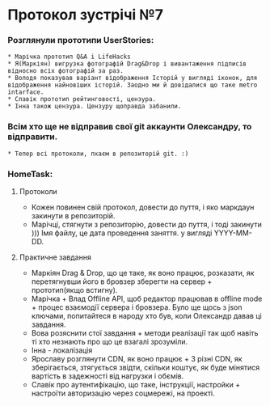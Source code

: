 # Протокол зустрічі №7 
### Розглянули прототипи UserStories:  
	* Марічка прототип Q&A i LifeHacks 
	* Я(Маркіян) вигрузка фотографій Drag&Drop і вивантаження підписів відносно всіх фотографій за раз. 
	* Володя показував варіант відображення Історій у вигляді іконок, для відображення найновіших історій. Заодно ми й довідалися що таке metro intarface.
	* Славік прототип рейтинговості, цензура. 
	* Інна також цензура. Цензуру щоправда забанили.

### Всім хто ще не відправив свої git аккаунти Олександру, то відправити.  
	* Тепер всі протоколи, пхаєм в репозиторій git. :)  

### HomeTask:  
1. Протоколи 
	* Кожен повинен свій протокол, довести до пуття, і яко маркдаун закинути в репозиторій.
	* Марічці, стягнути з репозиторію, довести до пуття, і тоді закинути ))) Імя файлу, це дата проведення заняття. у вигляді YYYY-MM-DD.

2. Практичне завдання 
	* Маркіян Drag & Drop, що це таке, як воно працює, розказати, як перетягнувши його в бровзер зберегти на сервер + прототип(якщо встигну).
	* Марічка + Влад Offline API, щоб редактор працював в offline mode + процес взаємодії сервера і бровзера. Було ще щось з json ключами, попитайтеся в народу хто був, коли Олександр давав ці завдання.
	* Вова розяснити стої завдання + методи реалізації так щоб навіть ті хто незнають про що це взагалі зрозуміли.
	* Інна - локалізація
	* Ярославу розглянути CDN, як воно працює + 3 різні CDN, як зберігається, зтягується звідти, скільки коштує, як буде мінятися вартість в задежності від нагрузки і обємів.
	* Славік про аутентифікацію, що таке, інструкції, настройки + настроїти авторизацію через соцмережі, на проекті.

